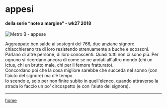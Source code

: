# appesi  

#### della serie “note a margine” - wk27 2018  
![](https://drive.google.com/uc?id=14yIXAUP_Z5EMBBpFxY1A6WwsLgOuijGu "Metro B - appese")  
<!--- interarete042.png --->  

Aggrappate ben salde ai sostegni del 766, due anziane signore chiacchierano tra di loro resistendo strenuamente a buche e scossoni. Parlano di altre persone, di loro conoscenti. Quasi tutti non ci sono più. Per ognuno si ricordano ancora di come se ne andati all'altro mondo (chi un ictus, chi un brutto male, chi per il femore fratturato).  
Concordano poi che la cosa migliore sarebbe che succeda nel sonno (con l'aiuto del signore) ma c'è tempo.  
Io scendo e, solo per non finire subito in quell'elenco, quando attraverso la strada lo faccio un po' circospetto (e con l'aiuto del signore).  

---  
[home](/interarete.md)
